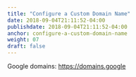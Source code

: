 ```yaml
---
title: "Configure a Custom Domain Name"
date: 2018-09-04T21:11:52-04:00
publishdate: 2018-09-04T21:11:52-04:00
anchor: configure-a-custom-domain-name
weight: 07
draft: false
---
```


Google domains: https://domains.google
